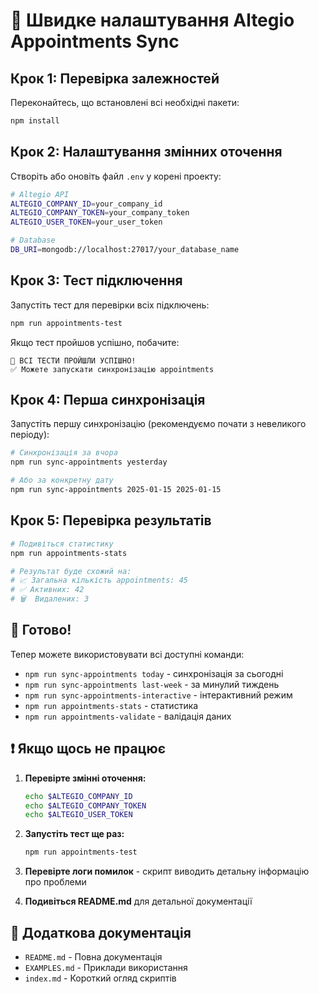 # 🚀 Швидке налаштування Altegio Appointments Sync

## Крок 1: Перевірка залежностей

Переконайтесь, що встановлені всі необхідні пакети:

```bash
npm install
```

## Крок 2: Налаштування змінних оточення

Створіть або оновіть файл `.env` у корені проекту:

```bash
# Altegio API
ALTEGIO_COMPANY_ID=your_company_id
ALTEGIO_COMPANY_TOKEN=your_company_token  
ALTEGIO_USER_TOKEN=your_user_token

# Database
DB_URI=mongodb://localhost:27017/your_database_name
```

## Крок 3: Тест підключення

Запустіть тест для перевірки всіх підключень:

```bash
npm run appointments-test
```

Якщо тест пройшов успішно, побачите:
```
🎉 ВСІ ТЕСТИ ПРОЙШЛИ УСПІШНО!
✅ Можете запускати синхронізацію appointments
```

## Крок 4: Перша синхронізація

Запустіть першу синхронізацію (рекомендуємо почати з невеликого періоду):

```bash
# Синхронізація за вчора
npm run sync-appointments yesterday

# Або за конкретну дату
npm run sync-appointments 2025-01-15 2025-01-15
```

## Крок 5: Перевірка результатів

```bash
# Подивіться статистику
npm run appointments-stats

# Результат буде схожий на:
# 📈 Загальна кількість appointments: 45
# ✅ Активних: 42
# 🗑️  Видалених: 3
```

## 🎯 Готово!

Тепер можете використовувати всі доступні команди:

- `npm run sync-appointments today` - синхронізація за сьогодні
- `npm run sync-appointments last-week` - за минулий тиждень  
- `npm run sync-appointments-interactive` - інтерактивний режим
- `npm run appointments-stats` - статистика
- `npm run appointments-validate` - валідація даних

## ❗ Якщо щось не працює

1. **Перевірте змінні оточення:**
   ```bash
   echo $ALTEGIO_COMPANY_ID
   echo $ALTEGIO_COMPANY_TOKEN
   echo $ALTEGIO_USER_TOKEN
   ```

2. **Запустіть тест ще раз:**
   ```bash
   npm run appointments-test
   ```

3. **Перевірте логи помилок** - скрипт виводить детальну інформацію про проблеми

4. **Подивіться README.md** для детальної документації

## 📖 Додаткова документація

- `README.md` - Повна документація
- `EXAMPLES.md` - Приклади використання  
- `index.md` - Короткий огляд скриптів

